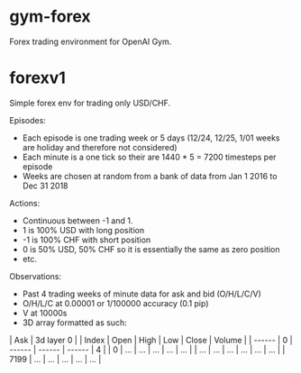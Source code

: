 # gym-forex
Forex trading environment for OpenAI Gym.

# forexv1
Simple forex env for trading only USD/CHF.

Episodes:

 - Each episode is one trading week or 5 days (12/24, 12/25, 1/01 weeks are holiday and therefore not considered)
 - Each minute is a one tick so their are 1440 * 5 = 7200 timesteps per episode
 - Weeks are chosen at random from a bank of data from Jan 1 2016 to Dec 31 2018

Actions:

 - Continuous between -1 and 1.
 - 1 is 100% USD with long position
 - -1 is 100% CHF with short position
 - 0 is 50% USD, 50% CHF so it is essentially the same as zero position
 - etc.
 
Observations:

 - Past 4 trading weeks of minute data for ask and bid (O/H/L/C/V) 
 - O/H/L/C at 0.00001 or 1/100000 accuracy (0.1 pip)
 - V at 10000s
 - 3D array formatted as such:

| Ask | 3d layer 0 |
| Index | Open | High | Low | Close | Volume |
| ------ | 0 | ------ | ------ | ------ | 4 |
| 0 | ... | ... | ... | ... | ... |
| ... | ... | ... | ... | ... | ... |
| 7199 | ... | ... | ... | ... | ... |

 



